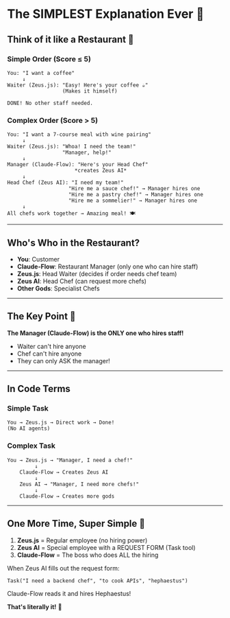 # The SIMPLEST Explanation Ever 🎯

## Think of it like a Restaurant 🍴

### Simple Order (Score ≤ 5)
```
You: "I want a coffee"
     ↓
Waiter (Zeus.js): "Easy! Here's your coffee ☕"
                  (Makes it himself)

DONE! No other staff needed.
```

### Complex Order (Score > 5)
```
You: "I want a 7-course meal with wine pairing"
     ↓
Waiter (Zeus.js): "Whoa! I need the team!"
                  "Manager, help!" 
     ↓
Manager (Claude-Flow): "Here's your Head Chef" 
                      *creates Zeus AI*
     ↓
Head Chef (Zeus AI): "I need my team!"
                    "Hire me a sauce chef!" → Manager hires one
                    "Hire me a pastry chef!" → Manager hires one
                    "Hire me a sommelier!" → Manager hires one
     ↓
All chefs work together → Amazing meal! 🍽️
```

---

## Who's Who in the Restaurant?

- **You**: Customer
- **Claude-Flow**: Restaurant Manager (only one who can hire staff)
- **Zeus.js**: Head Waiter (decides if order needs chef team)
- **Zeus AI**: Head Chef (can request more chefs)
- **Other Gods**: Specialist Chefs

---

## The Key Point 🔑

**The Manager (Claude-Flow) is the ONLY one who hires staff!**

- Waiter can't hire anyone
- Chef can't hire anyone
- They can only ASK the manager!

---

## In Code Terms

### Simple Task
```
You → Zeus.js → Direct work → Done!
(No AI agents)
```

### Complex Task
```
You → Zeus.js → "Manager, I need a chef!"
         ↓
    Claude-Flow → Creates Zeus AI
         ↓
    Zeus AI → "Manager, I need more chefs!"
         ↓
    Claude-Flow → Creates more gods
```

---

## One More Time, Super Simple 🎈

1. **Zeus.js** = Regular employee (no hiring power)
2. **Zeus AI** = Special employee with a REQUEST FORM (Task tool)
3. **Claude-Flow** = The boss who does ALL the hiring

When Zeus AI fills out the request form:
```
Task("I need a backend chef", "to cook APIs", "hephaestus")
```

Claude-Flow reads it and hires Hephaestus!

**That's literally it!** 🎉